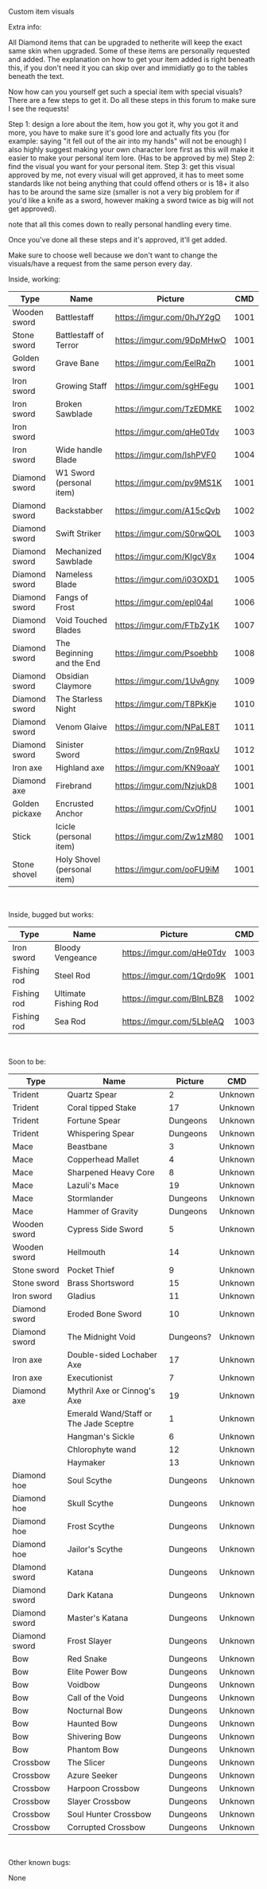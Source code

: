 Custom item visuals

Extra info:

All Diamond items that can be upgraded to netherite will keep the exact same skin when upgraded.
Some of these items are personally requested and added. The explanation on how to get your item added is right beneath this, if you don't need it you can skip over and immidiatly go to the tables beneath the text.

Now how can you yourself get such a special item with special visuals? There are a few steps to get it. Do all these steps in this forum to make sure I see the requests!

Step 1: design a lore about the item, how you got it, why you got it and more, you have to make sure it's good lore and actually fits you (for example: saying "it fell out of the air into my hands" will not be enough) I also highly suggest making your own character lore first as this will make it easier to make your personal item lore. (Has to be approved by me)
Step 2: find the visual you want for your personal item.
Step 3: get this visual approved by me, not every visual will get approved, it has to meet some standards like not being anything that could offend others or is 18+ it also has to be around the same size (smaller is not a very big problem for if you'd like a knife as a sword, however making a sword twice as big will not get approved).

note that all this comes down to really personal handling every time.

Once you've done all these steps and it's approved, it'll get added.

Make sure to choose well because we don't want to change the visuals/have a request from the same person every day.

Inside, working:

| Type | Name | Picture | CMD |
| --- | --- | --- | --- |
| Wooden sword | Battlestaff | https://imgur.com/0hJY2gO | 1001 |
| Stone sword | Battlestaff of Terror | https://imgur.com/9DpMHwO | 1001 |
| Golden sword | Grave Bane | https://imgur.com/EelRqZh | 1001 |
| Iron sword | Growing Staff | https://imgur.com/sgHFegu | 1001 |
| Iron sword | Broken Sawblade | https://imgur.com/TzEDMKE | 1002 |
| Iron sword |     |  https://imgur.com/qHe0Tdv  | 1003 |
| Iron sword | Wide handle Blade | https://imgur.com/IshPVF0 | 1004 |
| Diamond sword | W1 Sword (personal item) | https://imgur.com/pv9MS1K | 1001 |
| Diamond sword | Backstabber | https://imgur.com/A15cQvb | 1002 |
| Diamond sword | Swift Striker | https://imgur.com/S0rwQOL | 1003 |
| Diamond sword | Mechanized Sawblade | https://imgur.com/KIgcV8x | 1004 |
| Diamond sword | Nameless Blade | https://imgur.com/i03OXD1 | 1005 |
| Diamond sword | Fangs of Frost | https://imgur.com/epl04aI | 1006 |
| Diamond sword | Void Touched Blades | https://imgur.com/FTbZy1K | 1007 |
| Diamond sword | The Beginning and the End | https://imgur.com/Psoebhb | 1008 |
| Diamond sword | Obsidian Claymore | https://imgur.com/1UvAgny | 1009 |
| Diamond sword | The Starless Night | https://imgur.com/T8PkKje | 1010 |
| Diamond sword | Venom Glaive | https://imgur.com/NPaLE8T | 1011 |
| Diamond sword | Sinister Sword | https://imgur.com/Zn9RqxU | 1012 |
| Iron axe | Highland axe | https://imgur.com/KN9oaaY | 1001 |
| Diamond axe | Firebrand | https://imgur.com/NzjukD8 | 1001 |
| Golden pickaxe | Encrusted Anchor | https://imgur.com/CvOfjnU | 1001 |
| Stick | Icicle (personal item) | https://imgur.com/Zw1zM80 | 1001 |
| Stone shovel | Holy Shovel (personal item) | https://imgur.com/ooFU9iM | 1001 |

&nbsp;

Inside, bugged but works:

| Type | Name | Picture | CMD |
| --- | --- | --- | --- |
| Iron sword | Bloody Vengeance | https://imgur.com/qHe0Tdv | 1003 |
| Fishing rod | Steel Rod | https://imgur.com/1Qrdo9K | 1001 |
| Fishing rod | Ultimate Fishing Rod | https://imgur.com/BInLBZ8 | 1002 |
| Fishing rod | Sea Rod | https://imgur.com/5LbIeAQ | 1003 |

&nbsp;

Soon to be:

| Type | Name | Picture | CMD |
| --- | --- | --- | --- |
| Trident | Quartz Spear | 2   | Unknown |
| Trident | Coral tipped Stake | 17  | Unknown |
| Trident | Fortune Spear | Dungeons | Unknown |
| Trident | Whispering Spear | Dungeons | Unknown |
| Mace | Beastbane | 3   | Unknown |
| Mace | Copperhead Mallet | 4   | Unknown |
| Mace | Sharpened Heavy Core | 8   | Unknown |
| Mace | Lazuli's Mace | 19  | Unknown |
| Mace | Stormlander | Dungeons | Unknown |
| Mace | Hammer of Gravity | Dungeons | Unknown |
| Wooden sword | Cypress Side Sword | 5   | Unknown |
| Wooden sword | Hellmouth | 14  | Unknown |
| Stone sword | Pocket Thief | 9   | Unknown |
| Stone sword | Brass Shortsword | 15  | Unknown |
| Iron sword | Gladius | 11  | Unknown |
| Diamond sword | Eroded Bone Sword | 10  | Unknown |
| Diamond sword | The Midnight Void | Dungeons? | Unknown |
| Iron axe | Double-sided Lochaber Axe | 17  | Unknown |
| Iron axe | Executionist | 7   | Unknown |
| Diamond axe | Mythril Axe or Cinnog's Axe | 19  | Unknown |
|     | Emerald Wand/Staff or The Jade Sceptre | 1   | Unknown |
|     | Hangman's Sickle | 6   | Unknown |
|     | Chlorophyte wand | 12  | Unknown |
|     | Haymaker | 13  | Unknown |
| Diamond hoe | Soul Scythe | Dungeons | Unknown |
| Diamond hoe | Skull Scythe | Dungeons | Unknown |
| Diamond hoe | Frost Scythe | Dungeons | Unknown |
| Diamond hoe | Jailor's Scythe | Dungeons | Unknown |
| DIamond sword | Katana | Dungeons | Unknown |
| Diamond sword | Dark Katana | Dungeons | Unknown |
| Diamond sword | Master's Katana | Dungeons | Unknown |
| Diamond sword | Frost Slayer | Dungeons | Unknown |
| Bow | Red Snake | Dungeons | Unknown |
| Bow | Elite Power Bow | Dungeons | Unknown |
| Bow | Voidbow | Dungeons | Unknown |
| Bow | Call of the Void | Dungeons | Unknown |
| Bow | Nocturnal Bow | Dungeons | Unknown |
| Bow | Haunted Bow | Dungeons | Unknown |
| Bow | Shivering Bow | Dungeons | Unknown |
| Bow | Phantom Bow | Dungeons | Unknown |
| Crossbow | The Slicer | Dungeons | Unknown |
| Crossbow | Azure Seeker | Dungeons | Unknown |
| Crossbow | Harpoon Crossbow | Dungeons | Unknown |
| Crossbow | Slayer Crossbow | Dungeons | Unknown |
| Crossbow | Soul Hunter Crossbow | Dungeons | Unknown |
| Crossbow | Corrupted Crossbow | Dungeons | Unknown |

&nbsp;

Other known bugs:

None
